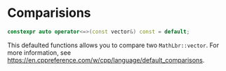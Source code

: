 # Comparisions
```cpp
constexpr auto operator<=>(const vector&) const = default;
```

This defaulted functions allows you to compare two `MathLbr::vector`.
For more information, see https://en.cppreference.com/w/cpp/language/default_comparisons.
